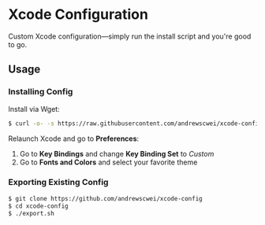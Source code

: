 # Xcode Configuration

Custom Xcode configuration—simply run the install script and you're good to go.

## Usage

### Installing Config

Install via Wget:

```sh
$ curl -o- -s https://raw.githubusercontent.com/andrewscwei/xcode-config/master/install.sh | bash
```

Relaunch Xcode and go to **Preferences**:

1. Go to **Key Bindings** and change **Key Binding Set** to *Custom*
2. Go to **Fonts and Colors** and select your favorite theme

### Exporting Existing Config

```sh
$ git clone https://github.com/andrewscwei/xcode-config
$ cd xcode-config
$ ./export.sh
```
